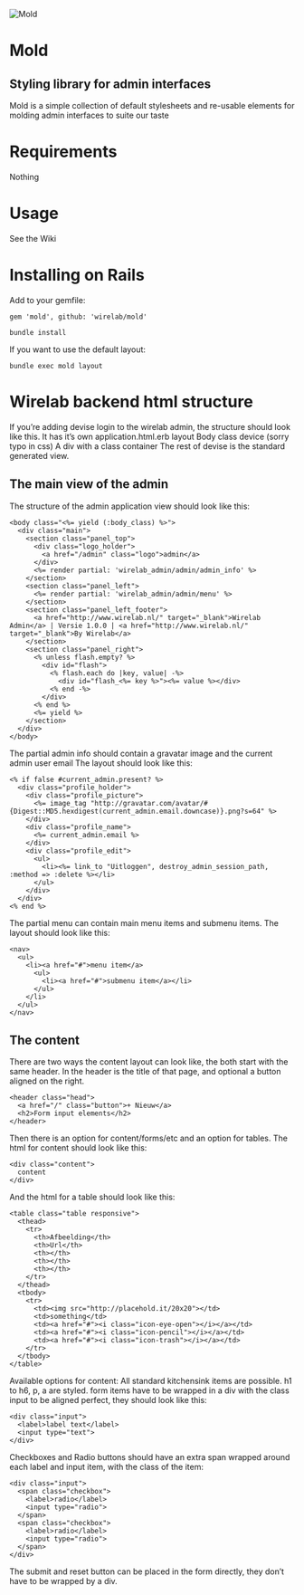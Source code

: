 ![Mold](https://wirelab.s3.amazonaws.com/images/wirelab_logo.png)

# Mold
## Styling library for admin interfaces
Mold is a simple collection of default stylesheets and re-usable elements for molding
admin interfaces to suite our taste

# Requirements

Nothing

# Usage

See the Wiki

# Installing on Rails

Add to your gemfile:


    gem 'mold', github: 'wirelab/mold'

    bundle install


If you want to use the default layout:

    bundle exec mold layout

# Wirelab backend html structure
If you’re adding devise login to the wirelab admin, the structure should look like this.
It has it’s own application.html.erb layout
Body class device (sorry typo in css)
A div with a class container
The rest of devise is the standard generated view.

## The main view of the admin
The structure of the admin application view should look like this:

	<body class="<%= yield (:body_class) %>">
	  <div class="main">
	    <section class="panel_top">
	      <div class="logo_holder">
	        <a href="/admin" class="logo">admin</a>
	      </div>
	      <%= render partial: 'wirelab_admin/admin/admin_info' %>
	    </section>
	    <section class="panel_left">
	      <%= render partial: 'wirelab_admin/admin/menu' %>
	    </section>
	    <section class="panel_left_footer">
	      <a href="http://www.wirelab.nl/" target="_blank">Wirelab Admin</a> | Versie 1.0.0 | <a href="http://www.wirelab.nl/" target="_blank">By Wirelab</a>
	    </section>
	    <section class="panel_right">
	      <% unless flash.empty? %>
	        <div id="flash">
	          <% flash.each do |key, value| -%>
	            <div id="flash_<%= key %>"><%= value %></div>
	          <% end -%>
	        </div>
	      <% end %>
	      <%= yield %>
	    </section>
	  </div>
	</body>

The partial admin info should contain a gravatar image and the current admin user email
The layout should look like this:

	<% if false #current_admin.present? %>
	  <div class="profile_holder">
	    <div class="profile_picture">
	      <%= image_tag "http://gravatar.com/avatar/#{Digest::MD5.hexdigest(current_admin.email.downcase)}.png?s=64" %>
	    </div>
	    <div class="profile_name">
	      <%= current_admin.email %>
	    </div>
	    <div class="profile_edit">
	      <ul>
	        <li><%= link_to "Uitloggen", destroy_admin_session_path, :method => :delete %></li>
	      </ul>
	    </div>
	  </div>
	<% end %>

The partial menu can contain main menu items and submenu items.
The layout should look like this:

	<nav>
	  <ul>
	    <li><a href="#">menu item</a>
	      <ul>
	        <li><a href="#">submenu item</a></li>
	      </ul>
	    </li>
	  </ul>
	</nav>

## The content
There are two ways the content layout can look like, the both start with the same header.
In the header is the title of that page, and optional a button aligned on the right.

	<header class="head">
	  <a href="/" class="button">+ Nieuw</a>
	  <h2>Form input elements</h2>
	</header>

Then there is an option for content/forms/etc and an option for tables.
The html for content should look like this:

	<div class="content">
	  content
	</div>

And the html for a table should look like this:

	<table class="table responsive">
	  <thead>
	    <tr>
	      <th>Afbeelding</th>
	      <th>Url</th>
	      <th></th>
	      <th></th>
	      <th></th>
	    </tr>
	  </thead>
	  <tbody>
	    <tr>
	      <td><img src="http://placehold.it/20x20"></td>
	      <td>something</td>
	      <td><a href="#"><i class="icon-eye-open"></i></a></td>
	      <td><a href="#"><i class="icon-pencil"></i></a></td>
	      <td><a href="#"><i class="icon-trash"></i></a></td>
	    </tr>
	  </tbody>
	</table>

Available options for content:
All standard kitchensink items are possible.
h1 to h6, p, a are styled.
form items have to be wrapped in a div with the class input to be aligned perfect, they should look like this:

	<div class="input">
	  <label>label text</label>
	  <input type="text">
	</div>

Checkboxes and Radio buttons should have an extra span wrapped around each label and input item, with the class of the item:

	<div class="input">
	  <span class="checkbox">
	    <label>radio</label>
	    <input type="radio">
	  </span>
	  <span class="checkbox">
	    <label>radio</label>
	    <input type="radio">
	  </span>
	</div>

The submit and reset button can be placed in the form directly, they don’t have to be wrapped by a div.
